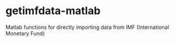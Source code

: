 # getimfdata-matlab
Matlab functions for directly importing data from IMF (International Monetary Fund)
